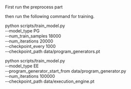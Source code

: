 First run the preprocess part

then run the following command for training.

python scripts/train_model.py \
  --model_type PG \
  --num_train_samples 18000 \
  --num_iterations 20000 \
  --checkpoint_every 1000 \
  --checkpoint_path data/program_generators.pt

python scripts/train_model.py \
  --model_type EE \
  --program_generator_start_from data/program_generator.py \
  --num_iterations 100000 \
  --checkpoint_path data/execution_engine.pt